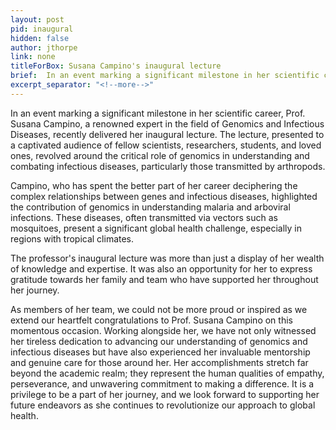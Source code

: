 ```yaml
---
layout: post
pid: inaugural
hidden: false
author: jthorpe
link: none
titleForBox: Susana Campino's inaugural lecture
brief:  In an event marking a significant milestone in her scientific career, Prof. Susana Campino, a renowned expert in the field of Genomics and Infectious Diseases, recently delivered her inaugural lecture. The lecture, presented to a captivated audience of fellow scientists, researchers, students, and loved ones, revolved around the critical role of genomics in understanding and combating infectious diseases, particularly those transmitted by arthropods.
excerpt_separator: "<!--more-->"
---
```

In an event marking a significant milestone in her scientific career, Prof. Susana Campino, a renowned expert in the field of Genomics and Infectious Diseases, recently delivered her inaugural lecture. The lecture, presented to a captivated audience of fellow scientists, researchers, students, and loved ones, revolved around the critical role of genomics in understanding and combating infectious diseases, particularly those transmitted by arthropods.

Campino, who has spent the better part of her career deciphering the complex relationships between genes and infectious diseases, highlighted the contribution of genomics in understanding malaria and arboviral infections. These diseases, often transmitted via vectors such as mosquitoes, present a significant global health challenge, especially in regions with tropical climates.

The professor's inaugural lecture was more than just a display of her wealth of knowledge and expertise. It was also an opportunity for her to express gratitude towards her family and team who have supported her throughout her journey.

As members of her team, we could not be more proud or inspired as we extend our heartfelt congratulations to Prof. Susana Campino on this momentous occasion. Working alongside her, we have not only witnessed her tireless dedication to advancing our understanding of genomics and infectious diseases but have also experienced her invaluable mentorship and genuine care for those around her. Her accomplishments stretch far beyond the academic realm; they represent the human qualities of empathy, perseverance, and unwavering commitment to making a difference. It is a privilege to be a part of her journey, and we look forward to supporting her future endeavors as she continues to revolutionize our approach to global health.